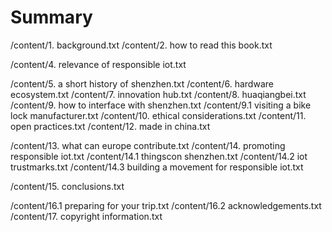 # Summary

/content/1. background.txt
/content/2. how to read this book.txt  

/content/4. relevance of responsible iot.txt

/content/5. a short history of shenzhen.txt
/content/6. hardware ecosystem.txt
/content/7. innovation hub.txt
/content/8. huaqiangbei.txt
/content/9. how to interface with shenzhen.txt
/content/9.1 visiting a bike lock manufacturer.txt
/content/10. ethical considerations.txt
/content/11. open practices.txt
/content/12. made in china.txt

/content/13. what can europe contribute.txt
/content/14. promoting responsible iot.txt
/content/14.1 thingscon shenzhen.txt
/content/14.2 iot trustmarks.txt
/content/14.3 building a movement for responsible iot.txt

/content/15. conclusions.txt

/content/16.1 preparing for your trip.txt
/content/16.2 acknowledgements.txt
/content/17. copyright information.txt







